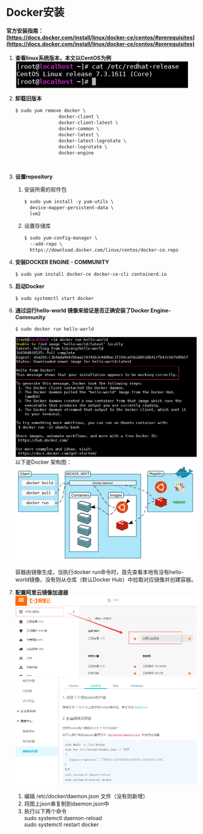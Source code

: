 # Docker安装

#### 官方安装指南：<br>[https://docs.docker.com/install/linux/docker-ce/centos/#prerequisites](https://docs.docker.com/install/linux/docker-ce/centos/#prerequisites)

1. **查看linux系统版本，本文以CentOS为例** <br>
    ![](pic/20191027022622.png) <br>

2. **卸载旧版本** <br>
    ```
    $ sudo yum remove docker \
                    docker-client \
                    docker-client-latest \
                    docker-common \
                    docker-latest \
                    docker-latest-logrotate \
                    docker-logrotate \
                    docker-engine
    ```
    <br>
3. **设置repository** <br>
   1) 安装所需的软件包<br>
      ```
      $ sudo yum install -y yum-utils \
        device-mapper-persistent-data \
        lvm2
      ```
   2) 设置存储库  <br>
      ```
      $ sudo yum-config-manager \
        --add-repo \
        https://download.docker.com/linux/centos/docker-ce.repo
      ```

4. **安装DOCKER ENGINE - COMMUNITY**
   ```
   $ sudo yum install docker-ce docker-ce-cli containerd.io
   ```
5. **启动Docker**
   ```
   $ sudo systemctl start docker
   ```
6. **通过运行hello-world 镜像来验证是否正确安装了Docker Engine-Community**
   ```
   $ sudo docker run hello-world
   ```   
   ![](pic/20191027030252.png) <br>
   以下是Docker 架构图：<br>
   ![](pic/20191027031202.png) <br>

   容器由镜像生成，当执行docker run命令时，首先查看本地有没有hello-world镜像，没有则从仓库（默认Docker Hub）中拉取对应镜像并创建容器。<br>

7. **配置阿里云镜像加速器**
   ![](pic/20191027120049.png)
   ![](pic/20191027120928.png)
   1) 编辑 /etc/docker/daemon.json 文件（没有则新增）<br>
   2) 将图上json串复制到daemon.json中<br>
   3) 执行以下两个命令 <br>
      sudo systemctl daemon-reload   <br>
      sudo systemctl restart docker  <br>